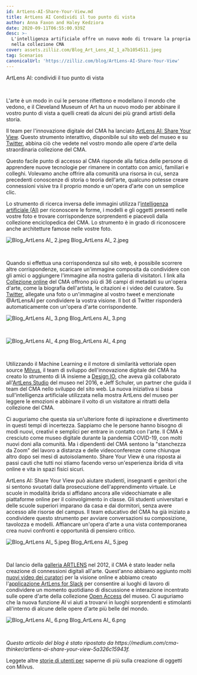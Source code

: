 ```yaml
---
id: ArtLens-AI-Share-Your-View.md
title: ArtLens AI Condividi il tuo punto di vista
author: Anna Faxon and Haley Kedziora
date: 2020-09-11T06:55:00.939Z
desc: >-
  L'intelligenza artificiale offre un nuovo modo di trovare la propria visione
  nella collezione CMA
cover: assets.zilliz.com/Blog_Art_Lens_AI_1_a7b1054511.jpeg
tag: Scenarios
canonicalUrl: 'https://zilliz.com/blog/ArtLens-AI-Share-Your-View'
---
```

<custom-h1>ArtLens AI: condividi il tuo punto di vista</custom-h1><p><br/></p>
<p>L'arte è un modo in cui le persone riflettono e modellano il mondo che vedono, e il Cleveland Museum of Art ha un nuovo modo per abbinare il vostro punto di vista a quelli creati da alcuni dei più grandi artisti della storia.</p>
<p>Il team per l'innovazione digitale del CMA ha lanciato <a href="https://www.clevelandart.org/art/collection/share-your-view">ArtLens AI: Share Your View</a>. Questo strumento interattivo, disponibile sul sito web del museo e su <a href="https://twitter.com/ArtlensAI">Twitter</a>, abbina ciò che vedete nel vostro mondo alle opere d'arte della straordinaria collezione del CMA.</p>
<p>Questo facile punto di accesso al CMA risponde alla fatica delle persone di apprendere nuove tecnologie per rimanere in contatto con amici, familiari e colleghi. Volevamo anche offrire alla comunità una risorsa in cui, senza precedenti conoscenze di storia o teoria dell'arte, qualcuno potesse creare connessioni visive tra il proprio mondo e un'opera d'arte con un semplice clic.</p>
<p>Lo strumento di ricerca inversa delle immagini utilizza l'<a href="https://en.wikipedia.org/wiki/Artificial_intelligence">intelligenza artificiale (AI)</a> per riconoscere le forme, i modelli e gli oggetti presenti nelle vostre foto e trovare corrispondenze sorprendenti e piacevoli dalla collezione enciclopedica del CMA. Lo strumento è in grado di riconoscere anche architetture famose nelle vostre foto.</p>
<p>
  
   <span class="img-wrapper"> <img translate="no" src="https://assets.zilliz.com/Blog_Art_Lens_AI_2_66517b5302.jpeg" alt="Blog_ArtLens AI_ 2.jpeg" class="doc-image" id="blog_artlens-ai_-2.jpeg" />
   </span> <span class="img-wrapper"> <span>Blog_ArtLens AI_ 2.jpeg</span> </span></p>
<p><br/></p>
<p>Quando si effettua una corrispondenza sul sito web, è possibile scorrere altre corrispondenze, scaricare un'immagine composita da condividere con gli amici o aggiungere l'immagine alla nostra galleria di visitatori. I link alla <a href="https://www.clevelandart.org/art/collection/search">Collezione online</a> del CMA offrono più di 36 campi di metadati su un'opera d'arte, come la biografia dell'artista, le citazioni e i video del curatore. Su <a href="https://twitter.com/ArtlensAI">Twitter</a>, allegate una foto o un'immagine al vostro tweet e menzionate @ArtLensAI per condividere la vostra visione. Il bot di Twitter risponderà automaticamente con un'opera d'arte corrispondente.</p>
<p>
  
   <span class="img-wrapper"> <img translate="no" src="https://assets.zilliz.com/Blog_Art_Lens_AI_3_b77e68aef9.png" alt="Blog_ArtLens AI_ 3.png" class="doc-image" id="blog_artlens-ai_-3.png" />
   </span> <span class="img-wrapper"> <span>Blog_ArtLens AI_ 3.png</span> </span></p>
<p><br/></p>
<p>
  
   <span class="img-wrapper"> <img translate="no" src="https://assets.zilliz.com/Blog_Art_Lens_AI_4_f5cfe6af29.png" alt="Blog_ArtLens AI_ 4.png" class="doc-image" id="blog_artlens-ai_-4.png" />
   </span> <span class="img-wrapper"> <span>Blog_ArtLens AI_ 4.png</span> </span></p>
<p><br/></p>
<p>Utilizzando il Machine Learning e il motore di similarità vettoriale open source <a href="https://milvus.io/">Milvus</a>, il team di sviluppo dell'innovazione digitale del CMA ha creato lo strumento di IA insieme a <a href="https://www.design-io.com/">Design IO</a>, che aveva già collaborato all'<a href="https://www.clevelandart.org/artlens-gallery/artlens-studio">ArtLens Studio</a> del museo nel 2016, e Jeff Schuler, un partner che guida il team del CMA nello sviluppo del sito web. La nuova iniziativa si basa sull'intelligenza artificiale utilizzata nella mostra ArtLens del museo per leggere le emozioni e abbinare il volto di un visitatore ai ritratti della collezione del CMA.</p>
<p>Ci auguriamo che questa sia un'ulteriore fonte di ispirazione e divertimento in questi tempi di incertezza. Sappiamo che le persone hanno bisogno di modi nuovi, creativi e semplici per entrare in contatto con l'arte. Il CMA è cresciuto come museo digitale durante la pandemia COVID-19, con molti nuovi doni alla comunità. Ma i dipendenti del CMA sentono la "stanchezza da Zoom" del lavoro a distanza e delle videoconferenze come chiunque altro dopo sei mesi di autoisolamento. Share Your View è una risposta ai passi cauti che tutti noi stiamo facendo verso un'esperienza ibrida di vita online e vita in spazi fisici sicuri.</p>
<p>ArtLens AI: Share Your View può aiutare studenti, insegnanti e genitori che si sentono svuotati dalla prosecuzione dell'apprendimento virtuale. Le scuole in modalità ibrida si affidano ancora alle videochiamate e alle piattaforme online per il coinvolgimento in classe. Gli studenti universitari e delle scuole superiori imparano da casa e dai dormitori, senza avere accesso alle risorse del campus. Il team educativo del CMA ha già iniziato a condividere questo strumento per avviare conversazioni su composizione, tavolozza e modelli. Affiancare un'opera d'arte a una vista contemporanea crea nuovi confronti e opportunità di pensiero critico.</p>
<p>
  
   <span class="img-wrapper"> <img translate="no" src="https://assets.zilliz.com/Blog_Art_Lens_AI_5_6fc48ea113.jpeg" alt="Blog_ArtLens AI_ 5.jpeg" class="doc-image" id="blog_artlens-ai_-5.jpeg" />
   </span> <span class="img-wrapper"> <span>Blog_ArtLens AI_ 5.jpeg</span> </span></p>
<p><br/></p>
<p>Dal lancio della <a href="https://www.clevelandart.org/artlens-gallery">galleria ARTLENS</a> nel 2012, il CMA è stato leader nella creazione di connessioni digitali all'arte. Quest'anno abbiamo aggiunto molti <a href="https://www.clevelandart.org/home-where-art-video-series">nuovi video dei curatori</a> per la visione online e abbiamo creato l'<a href="https://www.clevelandart.org/artlens-for-slack">applicazione ArtLens for Slack</a> per consentire ai luoghi di lavoro di condividere un momento quotidiano di discussione e interazione incentrato sulle opere d'arte della collezione <a href="https://www.clevelandart.org/open-access">Open Access</a> del museo. Ci auguriamo che la nuova funzione AI vi aiuti a trovarvi in luoghi sorprendenti e stimolanti all'interno di alcune delle opere d'arte più belle del mondo.</p>
<p>
  
   <span class="img-wrapper"> <img translate="no" src="https://assets.zilliz.com/Blog_Art_Lens_AI_6_36d8922e8c.png" alt="Blog_ArtLens AI_ 6.png" class="doc-image" id="blog_artlens-ai_-6.png" />
   </span> <span class="img-wrapper"> <span>Blog_ArtLens AI_ 6.png</span> </span></p>
<p><br/></p>
<p><em>Questo articolo del blog è stato ripostato da https://medium.com/cma-thinker/artlens-ai-share-your-view-5a326c15943f.</em></p>
<p>Leggete altre <a href="https://zilliz.com/user-stories">storie di utenti per</a> saperne di più sulla creazione di oggetti con Milvus.</p>
